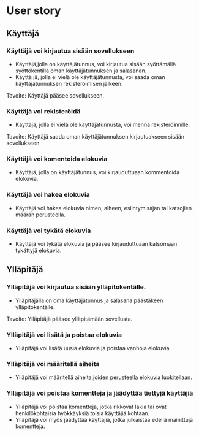 # User story

## Käyttäjä
### Käyttäjä voi kirjautua sisään sovellukseen
- Käyttäjä,jolla on käyttäjätunnus, voi kirjautua sisään syöttämällä syöttökentillä oman käyttäjätunnuksen ja salasanan.
- Käyttä jä, jolla ei vielä ole käyttäjätunnusta, voi saada oman käyttäjätunnuksen rekisteröimisen jälkeen.

Tavoite: Käyttäjä pääsee sovellukseen.

### Käyttäjä voi rekisteröidä
- Käyttäjä, jolla ei vielä ole käyttäjätunnusta, voi mennä rekisteröinnille.

Tavoite: Käyttäjä saada oman käyttäjätunnuksen kirjautuakseen sisään sovellukseen.

### Käyttäjä voi komentoida elokuvia
- Käyttäjä, jolla on käyttäjätunnus, voi kirjauduttuaan kommentoida elokuvia.

### Käyttäjä voi hakea elokuvia
- Käyttäjä voi hakea elokuvia nimen, aiheen, esiintymisajan tai katsojien määrän perusteella.

### Käyttäjä voi tykätä elokuvia
- Käyttäjä voi tykätä elokuvia ja pääsee kirjauduttuaan katsomaan tykättyjä elokuvia.

## Ylläpitäjä
### Ylläpitäjä voi kirjautua sisään ylläpitokentälle.
- Ylläpitäjällä on oma käyttäjätunnus ja salasana päästäkeen ylläpitokentälle.

Tavoite: Ylläpitäjä pääsee ylläpitämään sovellusta.

### Ylläpitäjä voi lisätä ja poistaa elokuvia
- Ylläpitäjä voi lisätä uusia elokuvia ja poistaa vanhoja elokuvia.

### Ylläpitäjä voi määritellä aiheita
- Ylläpitäjä voi määritellä aiheita,joiden perusteella elokuvia luokitellaan.

### Ylläpitäjä voi poistaa komentteja ja jäädyttää tiettyjä käyttäjiä

- Ylläpitäjä voi poistaa komentteja, jotka rikkovat lakia tai ovat henkilökohtaisia hyökkäyksiä toisia käyttäjiä kohtaan.
- Ylläpitäjä voi myös jäädyttää käyttäjiä, jotka julkaistaa edellä mainittuja komentteja.
